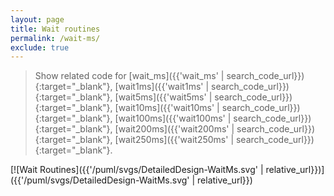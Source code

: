 ```yaml
---
layout: page
title: Wait routines
permalink: /wait-ms/
exclude: true
---
```


> Show related code for [wait_ms]({{'wait_ms' | search_code_url}}){:target="_blank"}, [wait1ms]({{'wait1ms' | search_code_url}}){:target="_blank"}, [wait5ms]({{'wait5ms' | search_code_url}}){:target="_blank"}, [wait10ms]({{'wait10ms' | search_code_url}}){:target="_blank"}, [wait100ms]({{'wait100ms' | search_code_url}}){:target="_blank"}, [wait200ms]({{'wait200ms' | search_code_url}}){:target="_blank"}, [wait250ms]({{'wait250ms' | search_code_url}}){:target="_blank"}.

[![Wait Routines]({{'/puml/svgs/DetailedDesign-WaitMs.svg' | relative_url}})]({{'/puml/svgs/DetailedDesign-WaitMs.svg' | relative_url}})
